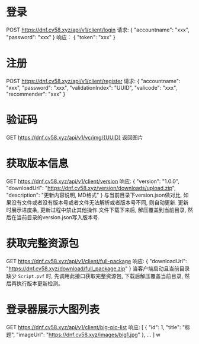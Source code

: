 # 登录
POST https://dnf.cv58.xyz/api/v1/client/login
请求:
{
    "accountname": "xxx",
    "password": "xxx"
}
响应：
{
    "token": "xxx"
}
# 注册
POST https://dnf.cv58.xyz/api/v1/client/register
请求:
{
    "accountname": "xxx",
    "password": "xxx",
    "validationIndex": "UUID",
    "valicode": "xxx",
    "recommender": "xxx"
}

# 验证码
GET https://dnf.cv58.xyz/api/v1/vc/img/{UUID}
返回图片

# 获取版本信息
GET https://dnf.cv58.xyz/api/v1/client/version
响应:
{
    "version": "1.0.0",
    "downloadUrl": "https://dnf.cv58.xyz/version/downloads/upload.zip",
    "description": "更新内容说明, MD格式"
}
与当前目录下version.json做对比, 如果没有文件或者没有版本号或者文件无法解析或者版本号不同, 则自动更新.
更新时展示进度条, 更新过程中禁止其他操作.文件下载下来后, 解压覆盖到当前目录, 然后在当前目录的version.json写入版本号.

# 获取完整资源包
GET https://dnf.cv58.xyz/api/v1/client/full-package
响应:
{
    "downloadUrl": "https://dnf.cv58.xyz/download/full_package.zip"
}
当客户端启动且当前目录缺少 `Script.pvf` 时, 先调用此接口获取完整资源包, 下载后解压覆盖当前目录, 然后再执行版本更新检测。

# 登录器展示大图列表
GET https://dnf.cv58.xyz/api/v1/client/big-pic-list
响应:
[
    {
        "id": 1,
        "title": "标题",
        "imageUrl": "https://dnf.cv58.xyz/images/big1.jpg"
    },
    ...
]
w
